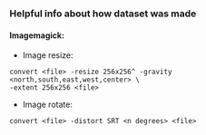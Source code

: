 ### Helpful info about how dataset was made
#### Imagemagick:
* Image resize:
```
convert <file> -resize 256x256^ -gravity <north,south,east,west,center> \
-extent 256x256 <file>
```

* Image rotate:
```
convert <file> -distort SRT <n degrees> <file>
```

